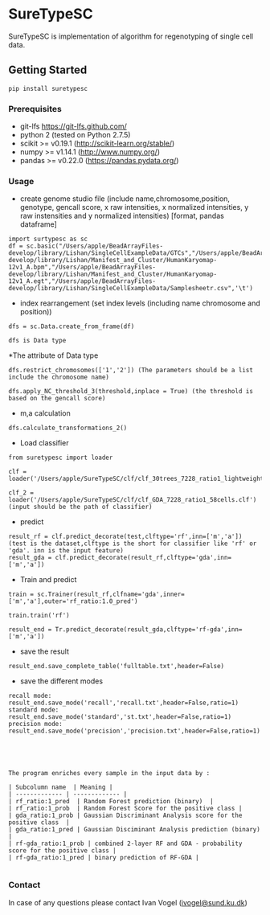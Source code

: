 # SureTypeSC
SureTypeSC is implementation of algorithm for regenotyping of single cell data.

## Getting Started

```
pip install suretypesc
```

### Prerequisites
* git-lfs https://git-lfs.github.com/
* python 2 (tested on Python 2.7.5)
* scikit >= v0.19.1 (http://scikit-learn.org/stable/)
* numpy >= v1.14.1 (http://www.numpy.org/)
* pandas >= v0.22.0 (https://pandas.pydata.org/)


### Usage

* create genome studio file (include name,chromosome,position, genotype, gencall score, x raw intensities, x normalized intensities, y raw instensities and y normalized intensities) [format, pandas dataframe]

```
import surtypesc as sc
df = sc.basic("/Users/apple/BeadArrayFiles-develop/library/Lishan/SingleCellExampleData/GTCs","/Users/apple/BeadArrayFiles-develop/library/Lishan/Manifest_and_Cluster/HumanKaryomap-12v1_A.bpm","/Users/apple/BeadArrayFiles-develop/library/Lishan/Manifest_and_Cluster/HumanKaryomap-12v1_A.egt","/Users/apple/BeadArrayFiles-develop/library/Lishan/SingleCellExampleData/Samplesheetr.csv",'\t')

```






* index rearrangement (set index levels (including name chromosome and position))
```
dfs = sc.Data.create_from_frame(df)

dfs is Data type
```

*The attribute of Data type

```
dfs.restrict_chromosomes(['1','2']) (The parameters should be a list include the chromosome name)

dfs.apply_NC_threshold_3(threshold,inplace = True) (the threshold is based on the gencall score)
```

* m,a calculation
```
dfs.calculate_transformations_2()
```
* Load classifier
```
from suretypesc import loader

clf = loader('/Users/apple/SureTypeSC/clf/clf_30trees_7228_ratio1_lightweight.clf')

clf_2 = loader('/Users/apple/SureTypeSC/clf/clf_GDA_7228_ratio1_58cells.clf') (input should be the path of classifier)
```
* predict

```
result_rf = clf.predict_decorate(test,clftype='rf',inn=['m','a'])  (test is the dataset,clftype is the short for classifier like 'rf' or 'gda'. inn is the input feature)
result_gda = clf.predict_decorate(result_rf,clftype='gda',inn=['m','a'])
```

* Train and predict

```
train = sc.Trainer(result_rf,clfname='gda',inner=['m','a'],outer='rf_ratio:1.0_pred')

train.train('rf')

result_end = Tr.predict_decorate(result_gda,clftype='rf-gda',inn=['m','a'])
```


* save the result
```
result_end.save_complete_table('fulltable.txt',header=False)
```
* save the different modes

```
recall mode: result_end.save_mode('recall','recall.txt',header=False,ratio=1)
standard mode: result_end.save_mode('standard','st.txt',header=False,ratio=1)
precision mode: result_end.save_mode('precision','precision.txt',header=False,ratio=1)

```






```




The program enriches every sample in the input data by :

| Subcolumn name  | Meaning |
| ------------- | ------------- |
| rf_ratio:1_pred  | Random Forest prediction (binary)  |
| rf_ratio:1_prob  | Random Forest Score for the positive class |
| gda_ratio:1_prob | Gaussian Discriminant Analysis score for the positive class  | 
| gda_ratio:1_pred | Gaussian Disciminant Analysis prediction (binary) | 
| rf-gda_ratio:1_prob | combined 2-layer RF and GDA - probability score for the positive class | 
| rf-gda_ratio:1_pred | binary prediction of RF-GDA | 


```


<!---## Running the program - validation--->
<!--- Validation procedures are implemented in SureTypeSC.py. To run a validation procedure equivalent to basic configuration, run:--->
<!---```--->
<!---python genotyping/SureTypeSC.py config/GM12878_basic_test.conf--->
<!---```--->


### Contact
In case of any questions please contact Ivan Vogel (ivogel@sund.ku.dk)

